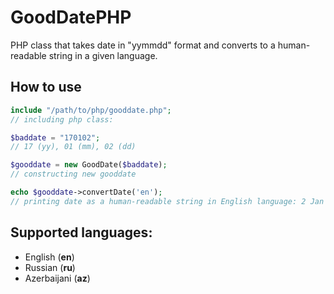 # GoodDatePHP
PHP class that takes date in "yymmdd" format and converts to a human-readable string in a given language.
## How to use
```php
include "/path/to/php/gooddate.php";
// including php class:

$baddate = "170102";
// 17 (yy), 01 (mm), 02 (dd) 

$gooddate = new GoodDate($baddate);
// constructing new gooddate

echo $gooddate->convertDate('en');
// printing date as a human-readable string in English language: 2 Jan 2017
```
## Supported languages: 
<ul>
<li>English (<b>en</b>)</li>
<li>Russian (<b>ru</b>)</li>
<li>Azerbaijani (<b>az</b>)</li>
</ul>

